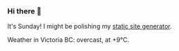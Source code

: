 ### Hi there :wave:

It's Sunday! I might be polishing my [static site generator](https://github.com/bewuethr/pandoc-bash-blog).

Weather in Victoria BC: overcast, at +9°C.
